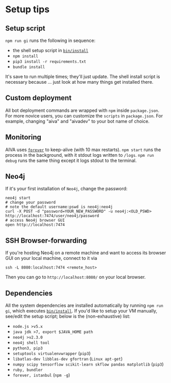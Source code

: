 # <a name="setup-tips"></a>Setup tips

## Setup script

`npm run gi` runs the following in sequence:

- the shell setup script in <a href="https://github.com/kengz/aiva/tree/aiva-v3/bin/install" target="_blank"><code>bin/install</code></a>
- `npm install`
- `pip3 install -r requirements.txt`
- `bundle install`

It's save to run multiple times; they'll just update. The shell install script is necessary because ... just look at how many things get installed there.

## Custom deployment

All bot deployment commands are wrapped with `npm` inside `package.json`. For more novice users, you can customize the `scripts` in `package.json`. For example, changing "aiva" and "aivadev" to your bot name of choice.

## Monitoring

AIVA uses [`forever`](https://github.com/foreverjs/forever) to keep-alive (with 10 max restarts). `npm start` runs the process in the background, with it stdout logs written to `/logs`. `npm run debug` runs the same thing except it logs stdout to the terminal.

## Neo4j
If it's your first installation of `Neo4j`, change the password:

```shell
neo4j start
# change your password
# note the default username:pswd is neo4j:neo4j
curl -X POST -d "password=YOUR_NEW_PASSWORD" -u neo4j:<OLD_PSWD> http://localhost:7474/user/neo4j/password
# access Neo4j browser GUI
open http://localhost:7474
```

## SSH Browser-forwarding

If you're hosting Neo4j on a remote machine and want to access its browser GUI on your local machine, connect to it via 

```shell
ssh -L 8080:localhost:7474 <remote_host>
```

Then you can go to `http://localhost:8080/` on your local browser.


## <a name="dependencies"></a>Dependencies

All the system dependencies are installed automatically by running `npm run gi`, which executes <a href="https://github.com/kengz/aiva/tree/aiva-v3/bin/install" target="_blank"><code>bin/install</code></a>. If you'd like to setup your VM manually, see/edit the setup script; below is the (non-exhaustive) list:

- `node.js >v5.x`
- `java jdk >7, export $JAVA_HOME path`
- `neo4j >v2.3.0`
- `neo4j shell tool`
- `python3, pip3`
- `setuptools virtualenvwrapper` (`pip3`)
- `libatlas-dev libblas-dev gfortran` (`Linux apt-get`)
- `numpy scipy tensorflow scikit-learn skflow pandas matplotlib` (`pip3`)
- `ruby, bundler`
- `forever, istanbul` (`npm -g`)


